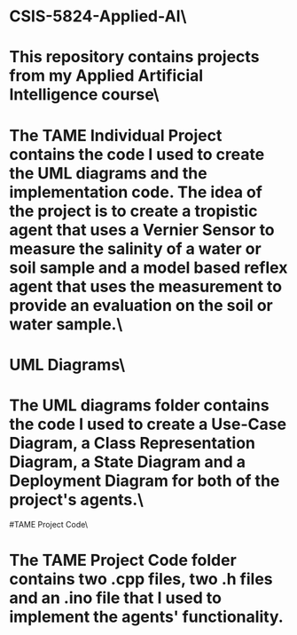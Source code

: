 # CSIS-5824-Applied-AI\

# This repository contains projects from my Applied Artificial Intelligence course\

# The TAME Individual Project contains the code I used to create the UML diagrams and the implementation code. The idea of the project is to create a tropistic agent that uses a Vernier Sensor to measure the salinity of a water or soil sample and a model based reflex agent that uses the measurement to provide an evaluation on the soil or water sample.\

# UML Diagrams\
# The UML diagrams folder contains the code I used to create a Use-Case Diagram, a Class Representation Diagram, a State Diagram and a Deployment Diagram for both of the project's agents.\

#TAME Project Code\
# The TAME Project Code folder contains two .cpp files, two .h files and an .ino file that I used to implement the agents' functionality. 
 
